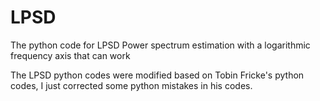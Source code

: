 # LPSD
The python code for LPSD Power spectrum estimation with a logarithmic frequency axis that can work

The LPSD python codes were modified based on Tobin Fricke's python codes, I just corrected some python mistakes in his codes.
